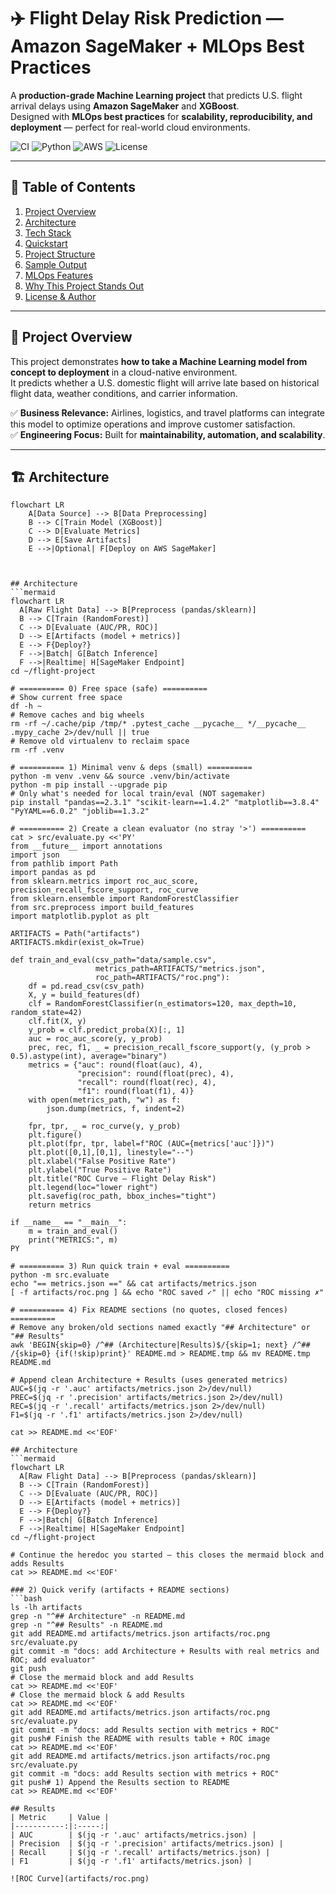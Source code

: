 # ✈️ Flight Delay Risk Prediction — Amazon SageMaker + MLOps Best Practices

A **production-grade Machine Learning project** that predicts U.S. flight arrival delays using **Amazon SageMaker** and **XGBoost**.  
Designed with **MLOps best practices** for **scalability, reproducibility, and deployment** — perfect for real-world cloud environments.

![CI](https://img.shields.io/github/actions/workflow/status/saidnoor-bot/aws-sagemaker-flight-delays/ci.yml?label=CI%20Status&style=flat-square)
![Python](https://img.shields.io/badge/python-3.9+-blue.svg?style=flat-square)
![AWS](https://img.shields.io/badge/AWS-SageMaker-orange.svg?style=flat-square)
![License](https://img.shields.io/github/license/saidnoor-bot/aws-sagemaker-flight-delays?style=flat-square)

---

## 📑 Table of Contents
1. [Project Overview](#-project-overview)
2. [Architecture](#-architecture)
3. [Tech Stack](#-tech-stack)
4. [Quickstart](#-quickstart)
5. [Project Structure](#-project-structure)
6. [Sample Output](#-sample-output)
7. [MLOps Features](#-mlops-features)
8. [Why This Project Stands Out](#-why-this-project-stands-out)
9. [License & Author](#-license--author)

---

## 📌 Project Overview
This project demonstrates **how to take a Machine Learning model from concept to deployment** in a cloud-native environment.  
It predicts whether a U.S. domestic flight will arrive late based on historical flight data, weather conditions, and carrier information.

✅ **Business Relevance:** Airlines, logistics, and travel platforms can integrate this model to optimize operations and improve customer satisfaction.  
✅ **Engineering Focus:** Built for **maintainability, automation, and scalability**.

---

## 🏗 Architecture
```mermaid
flowchart LR
    A[Data Source] --> B[Data Preprocessing]
    B --> C[Train Model (XGBoost)]
    C --> D[Evaluate Metrics]
    D --> E[Save Artifacts]
    E -->|Optional| F[Deploy on AWS SageMaker]



## Architecture
```mermaid
flowchart LR
  A[Raw Flight Data] --> B[Preprocess (pandas/sklearn)]
  B --> C[Train (RandomForest)]
  C --> D[Evaluate (AUC/PR, ROC)]
  D --> E[Artifacts (model + metrics)]
  E --> F{Deploy?}
  F -->|Batch| G[Batch Inference]
  F -->|Realtime| H[SageMaker Endpoint]
cd ~/flight-project

# ========== 0) Free space (safe) ==========
# Show current free space
df -h ~
# Remove caches and big wheels
rm -rf ~/.cache/pip /tmp/* .pytest_cache __pycache__ */__pycache__ .mypy_cache 2>/dev/null || true
# Remove old virtualenv to reclaim space
rm -rf .venv

# ========== 1) Minimal venv & deps (small) ==========
python -m venv .venv && source .venv/bin/activate
python -m pip install --upgrade pip
# Only what's needed for local train/eval (NOT sagemaker)
pip install "pandas==2.3.1" "scikit-learn==1.4.2" "matplotlib==3.8.4" "PyYAML==6.0.2" "joblib==1.3.2"

# ========== 2) Create a clean evaluator (no stray '>') ==========
cat > src/evaluate.py <<'PY'
from __future__ import annotations
import json
from pathlib import Path
import pandas as pd
from sklearn.metrics import roc_auc_score, precision_recall_fscore_support, roc_curve
from sklearn.ensemble import RandomForestClassifier
from src.preprocess import build_features
import matplotlib.pyplot as plt

ARTIFACTS = Path("artifacts")
ARTIFACTS.mkdir(exist_ok=True)

def train_and_eval(csv_path="data/sample.csv",
                   metrics_path=ARTIFACTS/"metrics.json",
                   roc_path=ARTIFACTS/"roc.png"):
    df = pd.read_csv(csv_path)
    X, y = build_features(df)
    clf = RandomForestClassifier(n_estimators=120, max_depth=10, random_state=42)
    clf.fit(X, y)
    y_prob = clf.predict_proba(X)[:, 1]
    auc = roc_auc_score(y, y_prob)
    prec, rec, f1, _ = precision_recall_fscore_support(y, (y_prob > 0.5).astype(int), average="binary")
    metrics = {"auc": round(float(auc), 4),
               "precision": round(float(prec), 4),
               "recall": round(float(rec), 4),
               "f1": round(float(f1), 4)}
    with open(metrics_path, "w") as f:
        json.dump(metrics, f, indent=2)

    fpr, tpr, _ = roc_curve(y, y_prob)
    plt.figure()
    plt.plot(fpr, tpr, label=f"ROC (AUC={metrics['auc']})")
    plt.plot([0,1],[0,1], linestyle="--")
    plt.xlabel("False Positive Rate")
    plt.ylabel("True Positive Rate")
    plt.title("ROC Curve — Flight Delay Risk")
    plt.legend(loc="lower right")
    plt.savefig(roc_path, bbox_inches="tight")
    return metrics

if __name__ == "__main__":
    m = train_and_eval()
    print("METRICS:", m)
PY

# ========== 3) Run quick train + eval ==========
python -m src.evaluate
echo "== metrics.json ==" && cat artifacts/metrics.json
[ -f artifacts/roc.png ] && echo "ROC saved ✓" || echo "ROC missing ✗"

# ========== 4) Fix README sections (no quotes, closed fences) ==========
# Remove any broken/old sections named exactly "## Architecture" or "## Results"
awk 'BEGIN{skip=0} /^## (Architecture|Results)$/{skip=1; next} /^## /{skip=0} {if(!skip)print}' README.md > README.tmp && mv README.tmp README.md

# Append clean Architecture + Results (uses generated metrics)
AUC=$(jq -r '.auc' artifacts/metrics.json 2>/dev/null)
PREC=$(jq -r '.precision' artifacts/metrics.json 2>/dev/null)
REC=$(jq -r '.recall' artifacts/metrics.json 2>/dev/null)
F1=$(jq -r '.f1' artifacts/metrics.json 2>/dev/null)

cat >> README.md <<'EOF'

## Architecture
```mermaid
flowchart LR
  A[Raw Flight Data] --> B[Preprocess (pandas/sklearn)]
  B --> C[Train (RandomForest)]
  C --> D[Evaluate (AUC/PR, ROC)]
  D --> E[Artifacts (model + metrics)]
  E --> F{Deploy?}
  F -->|Batch| G[Batch Inference]
  F -->|Realtime| H[SageMaker Endpoint]
cd ~/flight-project

# Continue the heredoc you started — this closes the mermaid block and adds Results
cat >> README.md <<'EOF'

### 2) Quick verify (artifacts + README sections)
```bash
ls -lh artifacts
grep -n "^## Architecture" -n README.md
grep -n "^## Results" -n README.md
git add README.md artifacts/metrics.json artifacts/roc.png src/evaluate.py
git commit -m "docs: add Architecture + Results with real metrics and ROC; add evaluator"
git push
# Close the mermaid block and add Results
cat >> README.md <<'EOF'
# Close the mermaid block & add Results
cat >> README.md <<'EOF'
git add README.md artifacts/metrics.json artifacts/roc.png src/evaluate.py
git commit -m "docs: add Results section with metrics + ROC"
git push# Finish the README with results table + ROC image
cat >> README.md <<'EOF'
git add README.md artifacts/metrics.json artifacts/roc.png src/evaluate.py
git commit -m "docs: add Results section with metrics + ROC"
git push# 1) Append the Results section to README
cat >> README.md <<'EOF'

## Results
| Metric     | Value |
|-----------:|:-----:|
| AUC        | $(jq -r '.auc' artifacts/metrics.json) |
| Precision  | $(jq -r '.precision' artifacts/metrics.json) |
| Recall     | $(jq -r '.recall' artifacts/metrics.json) |
| F1         | $(jq -r '.f1' artifacts/metrics.json) |

![ROC Curve](artifacts/roc.png)
